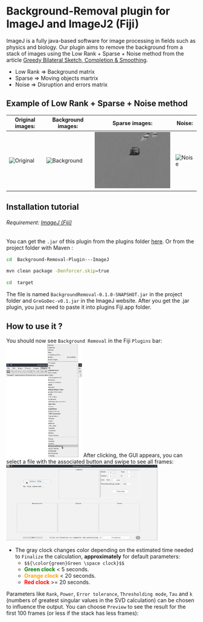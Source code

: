 
# Background-Removal plugin for ImageJ and ImageJ2 (Fiji) 
ImageJ is a fully java-based software for image processing in fields such as physics and biology. Our plugin aims to remove the background from a stack of images using the Low Rank + Sparse + Noise method from the article [Greedy Bilateral Sketch, Completion & Smoothing](https://proceedings.mlr.press/v31/zhou13b.html).
* Low Rank => Background matrix
* Sparse => Moving objects martrix
* Noise => Disruption and errors matrix

## Example of Low Rank + Sparse + Noise method
**Original images:** | **Background images:** | **Sparse images:** | **Noise:**
--- | --- | --- | ---
![Original](/samples/gifs/1-Original.gif) | ![Background](/samples/gifs/2-Background.gif) | ![Sparse](/samples/gifs/3-Sparse.gif) | ![Noise](/samples/gifs/4-Noise_1.gif)

## Installation tutorial
###### Requirement:  [ImageJ (Fiji)](https://imagej.net/software/fiji/downloads)
You can get the `.jar` of this plugin from the plugins folder [here](https://sites.imagej.net/FattaccioliLab/). 
Or from the project folder with Maven :
```bash
cd  Background-Removal-Plugin---ImageJ
```
```bash
mvn clean package -Denforcer.skip=true
```
```bash
cd  target
```
The file is named `BackgroundRemoval-0.1.0-SNAPSHOT.jar` in the project folder and `GreGoDec-v0.1.jar` in the ImageJ website. After you get the .jar plugin, you just need to paste it into plugins Fiji.app folder.

## How to use it ?
You should now see `Background Removal` in the Fiji `Plugins` bar:
<img src="/samples/gifs/ImageJ_1.png" width="200" height="300">
After clicking, the GUI appears, you can select a file with the associated button and swipe to see all frames:   
<img src="/samples/gifs/select_file.gif" width="400" height="200">
* The gray clock changes color depending on the estimated time needed to `Finalize` the calculation, **approximately** for default parameters:
	* `$${\color{green}Green \space clock}$$`
	* <font color="green">**Green clock**</font> < 5 seconds.
	* <font color="orange">**Orange clock**</font> < 20 seconds.
	* <font color="red">**Red clock**</font> >= 20 seconds.


Parameters like `Rank`, `Power`, `Error tolerance`, `Thresholding mode`, `Tau` and `k` (numbers of greatest singular values in the SVD calculation)  can be chosen to influence the output. You can choose `Preview` to see the result for the first 100 frames (or less if the stack has less frames):

